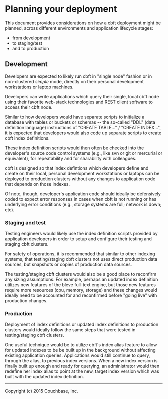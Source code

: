 # Planning your deployment

This document provides considerations on how a cbft deployment might
be planned, across different environments and application lifecycle
stages:

- from development
- to staging/test
- and to production

## Development

Developers are expected to likely run cbft in "single node" fashion or
in non-clustered _simple_ mode, directly on their personal development
workstations or laptop machines.

Developers can write applications which query their single, local cbft
node using their favorite web-stack technologies and REST client
software to access their cbft node.

Similar to how developers would have separate scripts to initialize a
database with tables or buckets or schemas -- the so-called "DDL"
(data definition language) instructions of "CREATE TABLE..." / "CREATE
INDEX...", it is expected that developers would also code up separate
scripts to create cbft index definitions.

These index definition scripts would then often be checked into the
developer's source code control systems (e.g., like svn or git or
mercurial or equivalent), for repeatability and for sharability with
colleagues.

cbft is designed so that index defintions which developers define and
create on their local, personal development workstations or laptops
can be deployed to production clusters without any changes to
application code that depends on those indexes.

Of note, though, developer's application code should ideally be
defensively coded to expect error responses in cases when cbft is not
running or has underlying error conditions (e.g., storage systems are
full; network is down; etc).

### Staging and test

Testing engineers would likely use the index definition scripts
provided by application developers in order to setup and configure
their testing and staging cbft clusters.

For safety of operations, it is recommended that similar to other
indexing systems, that testing/staging cbft clusters not uses direct
production data sources, but snapshots or copies of production data
sources.

The testing/staging cbft clusters would also be a good place to
reconfirm any sizing assumptions.  For example, perhaps an updated
index definition utilizes new features of the bleve full-text engine,
but those new features require more resources (cpu, memory, storage)
and these changes would ideally need to be accounted for and
reconfirmed before "going live" with production changes.

### Production

Deployment of index definitions or updated index definitions to
production clusters would ideally follow the same steps that were
tested in testing/staging cbft clusters.

One useful technique would be to utilize cbft's index alias feature to
allow for updated indexes to be be built up in the background without
affecting existing application queries.  Applications would still
continue to query, through the alias, to previous index versions.
When a new index version is finally built up enough and ready for
querying, an administrator would then redefine her index alias to
point at the new, target index version which was built with the
updated index definition.

---

Copyright (c) 2015 Couchbase, Inc.
